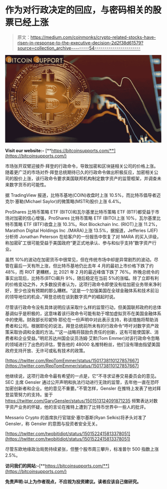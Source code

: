 # 作为对行政决定的回应，与密码相关的股票已经上涨

> 原文：<https://medium.com/coinmonks/crypto-related-stocks-have-risen-in-response-to-the-executive-decision-2d2f38d61579?source=collection_archive---------54----------------------->

![](img/a1e5b980f2f04eed03966a64ed1ce156.png)

**Visit our website:-** [**https://bitcoinsupports.com/**](https://bitcoinsupports.com/)

市场张开双臂迎接乔·拜登的行政命令，导致加密和区块链相关公司的价格上涨。随着更广泛的市场对乔·拜登总统期待已久的行政命令做出积极反应，加密相关公司的股价上涨，该行政命令要求美国联邦机构制定数字资产的监管框架，并调查未来数字货币的可能性。

据 TradingView 报道，比特币基地(COIN)收盘时上涨 10.5%，而比特币倡导者迈克尔·塞勒(Michael Saylor)的微策略(MSTR)股价上涨 6.4%。

ProShares 比特币策略 ETF (BITO)和瓦尔基里比特币策略 ETF (BTF)都受益于市场对加密的信心增强，ProShares 比特币策略 ETF (BITO)上涨 10%，瓦尔基里比特币策略 ETF (BTF)收盘上涨 10.3%。Riot Blockchain Inc. (RIOT)上涨 11.2%，Marathon Digital Holdings Inc .(MARA)上涨 13.5%，据报道，Jefferies (JEF)分析师 Jonathan Peterson 在给客户的一份报告中恢复了对 MARA 的买入评级，称加密矿工很可能受益于美国政府“更正式地承认、参与和似乎支持”数字资产行业。

虽然 10%的波动在加密货币中很常见，但在传统市场中却是异常剧烈的波动。尽管在最后一天有所上涨，但比特币基地仍比去年 4 月的最初上市价格下跌了约 48%，而 RIOT 更糟糕，比 2021 年 2 月的最近峰值下跌了 76%。昨晚总统令的事实出现后，比特币(BTC)飙升 9%，随后稳定在当前 5%的涨幅。除了立即有利的价格变动之外，大多数投资者认为，这项行政命令即使没有给加密业务带来净利好，至少也没有预期的那么糟糕。“这是一个加强美国在全球金融体系和技术前沿的领导地位的机会，”拜登总统在谈到数字资产的崛起时说。

尽管该行政命令没有具体说明应该采取什么样的监管行动，但美国联邦政府的总体基调似乎是积极的，这意味着该行政命令可能有助于增加虚拟货币在美国金融体系中的使用。财政部长珍妮特·耶伦在一份声明中对此表示支持，称该措施将帮助消费者和公司。根据耶伦的说法，拜登总统前所未有的行政命令“呼吁对数字资产政策采取协调和全面的方法。”“这一战略将鼓励负责任的创新，这有可能使国家、消费者和企业受益。”明尼苏达州国会议员汤姆·艾默(Tom Emmer)对该行政命令忽略的领域进行了出色的评估，警告他的 48000 名推特粉丝，他们没有理由指望美国政府支持开放、无许可或私有技术的政策。

[https://twitter.com/RepTomEmmer/status/1501738110127857667](https://twitter.com/RepTomEmmer/status/1501738110127857667)

他继续说，这项行政命令最有希望的一点是，它“不寻求证券交易委员会的意见。SEC 主席 Gensler 通过公开声明和执法行动进行无效的监管，去年他一直在恐吓加密创新者和企业。他的意见不重要。”不管怎样，Gensler 在推特上发表了他对拜登监管努力的支持。鉴于 https://twitter.com/GaryGensler/status/1501513124091871235 频繁表达对数字资产业务的怀疑，他的言论在推特上遭到了比特币世界中一些人的批评。

Messario Crypto 的首席执行官瑞安·塞尔基斯(Ryan Selkis)将矛头对准了 Gensler，称 Gensler 的意图与投资者安全无关。

[https://twitter.com/twobitidiot/status/1501522415813378051](https://twitter.com/twobitidiot/status/1501522415813378051)

尽管东欧地缘政治局势持续紧张，但整个股市周三攀升，标准普尔 500 指数上涨 2.5%。

**访问我们的网站:-**[**https://bitcoinsupports.com/**](https://bitcoinsupports.com/)

**免责声明:以上为作者观点，不应视为投资建议。读者应该自己做研究。**